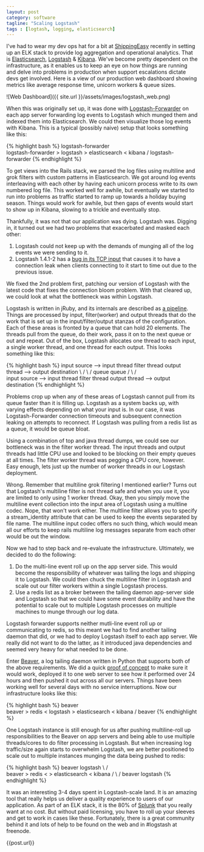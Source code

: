 ```yaml
---
layout: post
category: software
tagline: "Scaling Logstash"
tags : [logtash, logging, elasticsearch]
---
```

I've had to wear my dev ops hat for a bit at [ShippingEasy](http://shippingeasy.com/)
recently in setting up an ELK stack to provide log aggregation and operational analytics.
That is [Elasticsearch](http://www.elasticsearch.org/), [Logstash](http://logstash.net/)
& [Kibana](http://www.elasticsearch.org/overview/kibana/).  We've become pretty dependent
on the infrastructure, as it enables us to keep an eye on how things are running and
delve into problems in production when support escalations dictate devs get involved.
Here is a view of our production web dashboard showing metrics like average response
time, unicorn workers & queue sizes.

![Web Dashboard]({{ site.url }}/assets/images/logstash_web.png)

When this was originally set up, it was done with
[Logstash-Forwarder](https://github.com/elasticsearch/logstash-forwarder) on each app server
forwarding log events to Logstash which munged them and indexed them into Elasticsearch.
We could then visualize those log events with Kibana.  This is a typical (possibly naive)
setup that looks something like this:

{% highlight bash %}
logstash-forwarder
                   \
logstash-forwarder  > logstash > elasticsearch < kibana
                   /
logstash-forwarder
{% endhighlight %}

To get views into the Rails stack, we parsed the log files using multiline and grok
filters with custom patterns in Elasticsearch.  We got around log events interleaving
with each other by having each unicorn process write to its own numbered log file.
This worked well for awhile, but eventually we started to run into problems as traffic
started to ramp up towards a holiday buying season.  Things would work for awhile, but
then gaps of events would start to show up in Kibana, slowing to a trickle and eventually
stop.

Thankfully, it was not that our application was dying.  Logstash was.  Digging in, it
turned out we had two problems that exacerbated and masked each other:

1.  Logstash could not keep up with the demands of munging all of the log events we
were sending to it.
1.  Logstash 1.4.1-2 has a [bug in its TCP input](https://github.com/elasticsearch/logstash/issues/1509)
that causes it to have a connection leak when clients connecting to it start to time
out due to the previous issue.

We fixed the 2nd problem first, patching our version of Logstash with the latest code
that fixes the connection bloom problem.  With that cleared up, we could look at what
the bottleneck was within Logstash.

Logstash is written in jRuby, and its internals are described as [a pipeline](http://logstash.net/docs/1.4.2/life-of-an-event).
Things are processed by input, filter(worker) and output threads that do the work 
that is set up in the input/filter/output stanzas of the configuration.  Each of
these areas is fronted by a queue that can hold 20 elements.  The threads pull from
the queue, do their work, pass it on to the next queue or out and repeat.  Out of the
box, Logstash allocates one thread to each input, a single worker thread, and one
thread for each output.  This looks something like this:

{% highlight bash %}
input source --> input thread   filter thread   output thread --> output destination
                            \   /           \   /
                            queue           queue
                            /   \           /   \
input source --> input thread   filter thread   output thread --> output destination
{% endhighlight %}

Problems crop up when any of these areas of Logstash cannot pull from its queue faster
than it is filling up.  Logstash as a system backs up, with varying effects depending
on what your input is.  In our case, it was Logstash-Forwarder connection timeouts and
subsequent connection leaking on attempts to reconnect.  If Logstash was pulling from
a redis list as a queue, it would be queue bloat.

Using a combination of top and java thread dumps, we could see our bottleneck was in
the filter worker thread.  The input threads and output threads had little CPU use
and looked to be blocking on their empty queues at all times.  The filter worker thread
was pegging a CPU core, however.  Easy enough, lets just up the number of worker
threads in our Logstash deployment.

Wrong.  Remember that multiline grok filtering I mentioned earlier?  Turns out that
Logstash's multiline filter is not thread safe and when you use it, you are limited to
only using 1 worker thread.  Okay, then you simply move the multiline event collection
into the input area of Logstash using a multline codec.  Nope, that won't work either.
The multline filter allows you to specify a stream_identity attribute that can be
used to keep the events separated by file name.  The multiline input codec offers no
such thing, which would mean all our efforts to keep rails multiline log messages
separate from each other would be out the window.

Now we had to step back and re-evaluate the infrastructure.  Ultimately, we decided
to do the following:

1. Do the multi-line event roll up on the app server side.  This would become the
responsibility of whatever was tailing the logs and shipping it to Logstash.  We could
then chuck the multiline filter in Logstash and scale out our filter workers within
a single Logstash process.
1. Use a redis list as a broker between the tailing daemon app-server side and Logstash
so that we could have some event durability and have the potential to scale out to
multiple Logstash processes on multiple machines to munge through our log data.

Logstash forwarder supports neither mutli-line event roll up or communicating to
redis, so this meant we had to find another tailing daemon that did, or we had to deploy
Logstash itself to each app server.  We really did not want to do the latter, as it
introduced java dependencies and seemed very heavy for what needed to be done.

Enter [Beaver](https://github.com/josegonzalez/python-beaver), a log tailing daemon
written in Python that supports both of the above requirements.  We did a quick 
[proof of concept](https://gist.github.com/lwoodson/1b0b34257e5ee652917c) to make
sure it would work, deployed it to one web server to see how it performed over 24
hours and then pushed it out across all our servers.  Things have been working well
for several days with no service interruptions.  Now our infrastructure looks like
this:

{% highlight bash %}
beaver
      \
beaver > redis < logstash > elasticsearch < kibana
      /
beaver
{% endhighlight %}

One Logstash instance is still enough for us after pushing multiline-roll up
responsibilities to the Beaver on app servers and being able to use multiple threads/cores
to do filter processing in Logstash.  But when increasing log traffic/size again
starts to overwhelm Logstash, we are better positioned to scale out to multiple
instances munging the data being pushed to redis:

{% highlight bash %}
beaver           logstash
      \         /        \
beaver > redis <          > elasticsearch < kibana
      /         \        /
beaver           logstash
{% endhighlight %}

It was an interesting 3-4 days spent in Logstash-scale land.  It is an amazing tool
that really helps us deliver a quality experience to users of our application.  As
part of an ELK stack, it is the 80% of [Splunk](http://www.splunk.com/) that you
really want at no cost.  But without paid licensing, you have to roll up your sleeves
and get to work in cases like these.  Fortunately, there is a great
community behind it and lots of help to be found on the web and in #logstash at
freenode.

{{post.url}}
